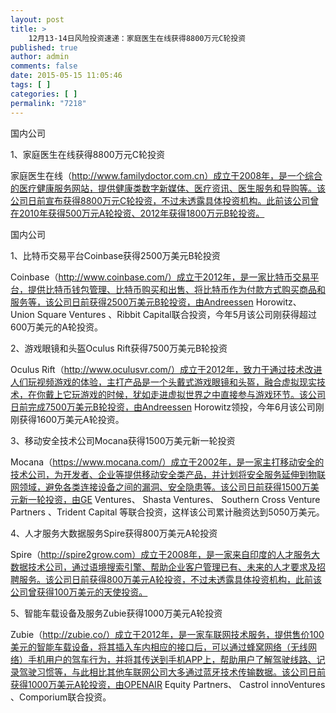 ```yaml
---
layout: post
title: >
    12月13-14日风险投资速递：家庭医生在线获得8800万元C轮投资
published: true
author: admin
comments: false
date: 2015-05-15 11:05:46
tags: [ ]
categories: [ ]
permalink: "7218"
---
```



国内公司

1、家庭医生在线获得8800万元C轮投资

家庭医生在线（http://www.familydoctor.com.cn）成立于2008年，是一个综合的医疗健康服务网站，提供健康类数字新媒体、医疗资讯、医生服务和导购等。该公司日前宣布获得8800万元C轮投资，不过未透露具体投资机构。此前该公司曾在2010年获得500万元A轮投资、2012年获得1800万元B轮投资。

国内公司

1、比特币交易平台Coinbase获得2500万美元B轮投资

Coinbase（http://www.coinbase.com/）成立于2012年，是一家比特币交易平台，提供比特币钱包管理、比特币购买和出售、将比特币作为付款方式购买商品和服务等，该公司日前获得2500万美元B轮投资，由Andreessen Horowitz、Union Square Ventures 、Ribbit Capital联合投资，今年5月该公司刚获得超过600万美元的A轮投资。

2、游戏眼镜和头盔Oculus Rift获得7500万美元B轮投资

Oculus Rift（http://www.oculusvr.com/）成立于2012年，致力于通过技术改进人们玩视频游戏的体验，主打产品是一个头戴式游戏眼镜和头盔，融合虚拟现实技术，在你戴上它玩游戏的时候，犹如走进虚拟世界之中直接参与游戏环节。该公司日前完成7500万美元B轮投资，由Andreessen Horowitz领投，今年6月该公司刚刚获得1600万美元A轮投资。

3、移动安全技术公司Mocana获得1500万美元新一轮投资

Mocana（https://www.mocana.com/）成立于2002年，是一家主打移动安全的技术公司，为开发者、企业等提供移动安全类产品，并计划将安全服务延伸到物联网领域，避免各类连接设备之间的漏洞、安全隐患等。该公司日前获得1500万美元新一轮投资，由GE Ventures、 Shasta Ventures、 Southern Cross Venture Partners 、Trident Capital 等联合投资，这样该公司累计融资达到5050万美元。

4、人才服务大数据服务Spire获得800万美元A轮投资

Spire（http://spire2grow.com）成立于2008年，是一家来自印度的人才服务大数据技术公司，通过语境搜索引擎、帮助企业客户管理已有、未来的人才要求及招聘服务。该公司日前获得800万美元A轮投资，不过未透露具体投资机构，此前该公司曾获得100万美元的天使投资。

5、智能车载设备及服务Zubie获得1000万美元A轮投资

Zubie（http://zubie.co/）成立于2012年，是一家车联网技术服务，提供售价100美元的智能车载设备，将其插入车内相应的接口后，可以通过蜂窝网络（无线网络）手机用户的驾车行为，并将其传送到手机APP上，帮助用户了解驾驶线路、记录驾驶习惯等，与此相比其他车联网公司大多通过蓝牙技术传输数据。该公司日前获得1000万美元A轮投资，由OPENAIR Equity Partners、 Castrol innoVentures 、Comporium联合投资。